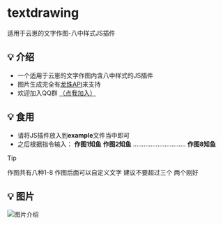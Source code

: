 # textdrawing
适用于云崽的文字作图-八中样式JS插件
## 💡 介绍
- 一个适用于云崽的文字作图内含八中样式的JS插件
- 图片生成完全有[龙珠API](http://www.hhlqilongzhu.cn/H5_home.php)来支持
- 欢迎加入QQ群 [（点我加入）](http://qm.qq.com/cgi-bin/qm/qr?_wv=1027&k=S7S-Kp04TdoZVwn_fF-X9IfE-L6Q2gd-&authKey=MzpyjsMivEsHw2i3MPMDa1Bqxr%2F0shRoSnVgoRoXJv0zrnqmQVMUn%2BVw23jQ2BIU&noverify=0&group_code=861646887)
## 💡 食用
- 请将JS插件放入到**example**文件当中即可
- 之后根据指令输入：
**作图1知鱼**
**作图2知鱼**
…………………………
**作图8知鱼**
> [!TIP]
> 作图共有八种1-8 作图后面可以自定义文字 建议不要超过三个 两个刚好
## 💡 图片
 ![图片介绍](http://ocoa.cn/blog-img/Image_185694411021221.png)



